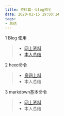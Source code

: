 ```yaml
---
title: 资料篇--blog相关
date: 2020-02-15 19:00:14
tags:
- 总结
---
```



1 Blog 使用
> - [网上资料](https://www.zhihu.com/people/CrazyMilk/answers )
> - [本人总结](https://josiah.top/2020/02/BLog%E5%B9%B3%E5%8F%B0%E6%80%BB%E7%BB%93%E4%BD%BF%E7%94%A8/)
<!-- 指向本地  [icon.png](./images/icon.png) -->

2 hexo命令
> - [资网上料](https://hexo.io/zh-cn/docs/commands)
> - 本人总结

3 markdown基本命令
> - [网上资料](http://xianbai.me/learn-md)
> - 本人总结
